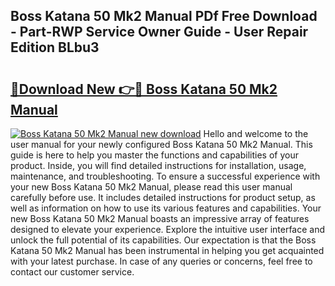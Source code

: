 ## Boss Katana 50 Mk2 Manual PDf Free Download - Part-RWP Service Owner Guide - User Repair Edition BLbu3

# <h2><a href="http://bc16202.oget.top/?id=Boss+Katana+50+Mk2+Manual">🔗Download New 👉🔴 Boss Katana 50 Mk2 Manual</a></h2>

[![Boss Katana 50 Mk2 Manual new download](https://i.imgur.com/5g1atiW.png)](http://bc16202.oget.top/?id=Boss+Katana+50+Mk2+Manual)
Hello and welcome to the user manual for your newly configured Boss Katana 50 Mk2 Manual. This guide is here to help you master the functions and capabilities of your product. Inside, you will find detailed instructions for installation, usage, maintenance, and troubleshooting. To ensure a successful experience with your new Boss Katana 50 Mk2 Manual, please read this user manual carefully before use. It includes detailed instructions for product setup, as well as information on how to use its various features and capabilities. Your new Boss Katana 50 Mk2 Manual boasts an impressive array of features designed to elevate your experience. Explore the intuitive user interface and unlock the full potential of its capabilities. Our expectation is that the Boss Katana 50 Mk2 Manual has been instrumental in helping you get acquainted with your latest purchase. In case of any queries or concerns, feel free to contact our customer service.
